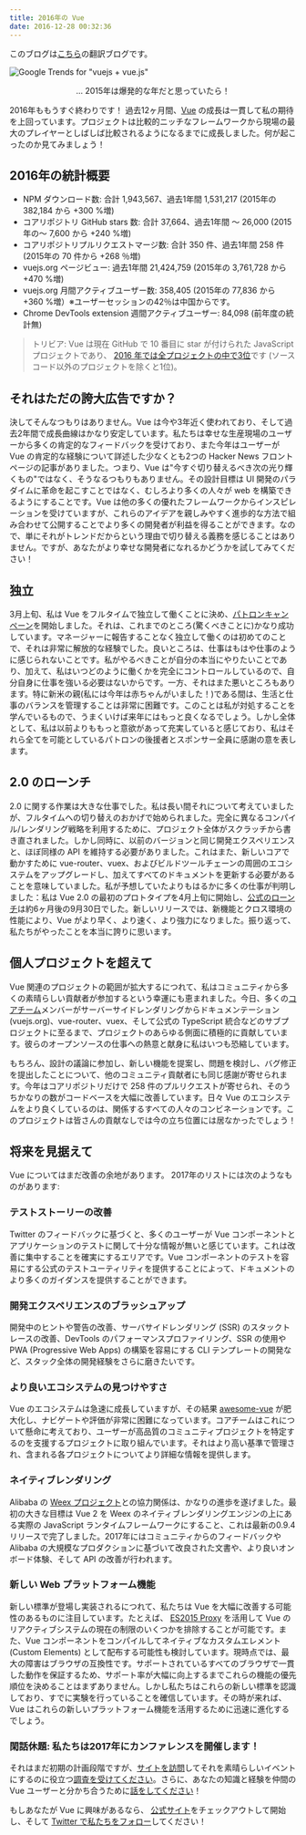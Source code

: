 ```yaml
---
title: 2016年の Vue
date: 2016-12-28 00:32:36
---
```


このブログは[こちら](https://medium.com/the-vue-point/vue-in-2016-8df71d98bfb3#.76ezxb9bg)の翻訳ブログです。

![Google Trends for "vuejs + vue.js"](https://cdn-images-1.medium.com/max/1600/1*ZJD3llCWveVH9-uUcCjMCw.png)
<figcaption style="font-size:14px;text-align:center;">... 2015年は爆発的な年だと思っていたら！</figcaption>

2016年ももうすぐ終わりです！ 過去12ヶ月間、[Vue](https://vuejs.org/) の成長は一貫して私の期待を上回っています。プロジェクトは比較的ニッチなフレームワークから現場の最大のプレイヤーとしばしば比較されるようになるまでに成長しました。何が起こったのか見てみましょう！

## 2016年の統計概要

- NPM ダウンロード数: 合計 1,943,567、過去1年間 1,531,217 (2015年の 382,184 から +300 %増)
- コアリポジトリ GitHub stars 数: 合計 37,664、過去1年間 〜 26,000 (2015年の～ 7,600 から +240 %増)
- コアリポジトリプルリクエストマージ数: 合計 350 件、過去1年間 258 件 (2015年の 70 件から +268 ％増)
- vuejs.org ページビュー: 過去1年間 21,424,759 (2015年の 3,761,728 から +470 %増)
- vuejs.org 月間アクティブユーザー数: 358,405 (2015年の 77,836 から +360 %増）※ユーザーセッションの42％は中国からです。
- Chrome DevTools extension 週間アクティブユーザー: 84,098 (前年度の統計無)

> トリビア: Vue は現在 GitHub で 10 番目に star が付けられた JavaScript プロジェクトであり、 [2016 年では全プロジェクトの中で3位](https://docs.google.com/spreadsheets/d/11bGpZq6ixlhrmQnzEUqbgbwTQwQVdtvILjp32vaOKBc/edit#gid=1735042899)です (ソースコード以外のプロジェクトを除くと1位)。

## それはただの誇大広告ですか？

決してそんなつもりはありません。Vue は今や3年近く使われており、そして過去2年間で成長曲線はかなり安定しています。私たちは幸せな生産現場のユーザーから多くの肯定的なフィードバックを受けており、また今年はユーザーが Vue の肯定的な経験について詳述した少なくとも2つの Hacker News フロントページの記事がありました。つまり、Vue は"今すぐ切り替えるべき次の光り輝くもの"ではなく、そうなるつもりもありません。その設計目標は UI 開発のパラダイムに革命を起こすことではなく、むしろより多くの人々が web を構築できるようにすることです。Vue は他の多くの優れたフレームワークからインスピレーションを受けていますが、これらのアイデアを親しみやすく進歩的な方法で組み合わせて公開することでより多くの開発者が利益を得ることができます。なので、単にそれがトレンドだからという理由で切り替える義務を感じることはありません。ですが、あなたがより幸せな開発者になれるかどうかを試してみてください！

## 独立

3月上旬、私は Vue をフルタイムで独立して働くことに決め、[パトロンキャンペーン](https://www.patreon.com/evanyou)を開始しました。それは、これまでのところ(驚くべきことに)かなり成功しています。マネージャーに報告することなく独立して働くのは初めてのことで、それは非常に解放的な経験でした。良いところは、仕事はもはや仕事のように感じられないことです。私がやるべきことが自分の本当にやりたいことであり、加えて、私はいつどのように働くかを完全にコントロールしているので、自分自身に仕事を強いる必要はないからです。一方、それはまた悪いところもあります。特に新米の親(私には今年は赤ちゃんがいました！)である間は、生活と仕事のバランスを管理することは非常に困難です。このことは私が対処することを学んでいるもので、うまくいけば来年にはもっと良くなるでしょう。しかし全体として、私は以前よりももっと意欲があって充実していると感じており、私はそれら全てを可能としているパトロンの後援者とスポンサー全員に感謝の意を表します。

## 2.0 のローンチ

2.0 に関する作業は大きな仕事でした。私は長い間それについて考えていましたが、フルタイムへの切り替えのおかげで始められました。完全に異なるコンパイル/レンダリング戦略を利用するために、プロジェクト全体がスクラッチから書き直されました。しかし同時に、以前のバージョンと同じ開発エクスペリエンスと、ほぼ同様の API を維持する必要がありました。これはまた、新しいコアで動かすために vue-router、vuex、およびビルドツールチェーンの周囲のエコシステムをアップグレードし、加えてすべてのドキュメントを更新する必要があることを意味していました。私が予想していたよりもはるかに多くの仕事が判明しました：私は Vue 2.0 の最初のプロトタイプを4月上旬に開始し、[公式のローンチ](https://jp.vuejs.org/2016/10/01/here-2.0/)は約6ヶ月後の9月30日でした。新しいリリースでは、新機能とクロス環境の性能により、Vue がより早く、より速く、より強力になりました。振り返って、私たちがやったことを本当に誇りに思います。

## 個人プロジェクトを超えて

Vue 関連のプロジェクトの範囲が拡大するにつれて、私はコミュニティから多くの素晴らしい貢献者が参加するという幸運にも恵まれました。今日、多くの[コアチーム](https://github.com/orgs/vuejs/people)メンバーがサーバーサイドレンダリングからドキュメンテーション(vuejs.org)、vue-router、vuex、そして公式の TypeScript 統合などのサブプロジェクトに至るまで、プロジェクトのあらゆる側面に積極的に貢献しています。彼らのオープンソースの仕事への熱意と献身に私はいつも恐縮しています。

もちろん、設計の議論に参加し、新しい機能を提案し、問題を検討し、バグ修正を提出したことについて、他のコミュニティ貢献者にも同じ感謝が寄せられます。今年はコアリポジトリだけで 258 件のプルリクエストが寄せられ、そのうちかなりの数がコードベースを大幅に改善しています。日々 Vue のエコシステムをより良くしているのは、関係するすべての人々のコンビネーションです。このプロジェクトは皆さんの貢献なしでは今の立ち位置には居なかったでしょう！


## 将来を見据えて

Vue についてはまだ改善の余地があります。 2017年のリストには次のようなものがあります:

### テストストーリーの改善 

Twitter のフィードバックに基づくと、多くのユーザーが Vue コンポーネントとアプリケーションのテストに関して十分な情報が無いと感じています。これは改善に集中することを確実にするエリアです。Vue コンポーネントのテストを容易にする公式のテストユーティリティを提供することによって、ドキュメントのより多くのガイダンスを提供することができます。

### 開発エクスペリエンスのブラッシュアップ

開発中のヒントや警告の改善、サーバサイドレンダリング (SSR) のスタックトレースの改善、DevTools のパフォーマンスプロファイリング、SSR の使用や PWA (Progressive Web Apps) の構築を容易にする CLI テンプレートの開発など、スタック全体の開発経験をさらに磨きたいです。

### より良いエコシステムの見つけやすさ

Vue のエコシステムは急速に成長していますが、その結果 [awesome-vue](https://github.com/vuejs/awesome-vue) が肥大化し、ナビゲートや評価が非常に困難になっています。コアチームはこれについて懸命に考えており、ユーザーが高品質のコミュニティプロジェクトを特定するのを支援するプロジェクトに取り組んでいます。それはより高い基準で管理され、含まれる各プロジェクトについてより詳細な情報を提供します。

### ネイティブレンダリング

Alibaba の [Weex プロジェクト](http://weex-project.io/)との協力関係は、かなりの進歩を遂げました。最初の大きな目標は Vue 2 を Weex のネイティブレンダリングエンジンの上にある実際の JavaScript ランタイムフレームワークにすること、これは最新の0.9.4リリースで完了しました。2017年にはコミュニティからのフィードバックや Alibaba の大規模なプロダクションに基づいて改良された文書や、より良いオンボード体験、そして API の改善が行われます。

### 新しい Web プラットフォーム機能

新しい標準が登場し実装されるにつれて、私たちは Vue を大幅に改善する可能性のあるものに注目しています。たとえば、 [ES2015 Proxy](https://developer.mozilla.org/ja/docs/Web/JavaScript/Reference/Global_Objects/Proxy) を活用して Vue のリアクティブシステムの現在の制限のいくつかを排除することが可能です。また、Vue コンポーネントをコンパイルしてネイティブなカスタムエレメント (Custom Elements) として配布する可能性も検討しています。現時点では、最大の障害はブラウザの互換性です。サポートされているすべてのブラウザで一貫した動作を保証するため、サポート率が大幅に向上するまでこれらの機能の優先順位を決めることはまずありません。しかし私たちはこれらの新しい標準を認識しており、すでに実験を行っていることを確信しています。その時が来れば、Vue はこれらの新しいプラットフォーム機能を活用するために迅速に進化するでしょう。

### 閑話休題: 私たちは2017年にカンファレンスを開催します！

それはまだ初期の計画段階ですが、[サイトを訪問](http://conf.vuejs.org/)してそれを素晴らしいイベントにするのに役立つ[調査を受けてください](https://docs.google.com/forms/d/e/1FAIpQLSfiRF9JIpvAcWL7EsnpODIhf_JiNX3PETA_S3XnqmtuG2foQA/viewform)。さらに、あなたの知識と経験を仲間の Vue ユーザーと分かち合うために[話をしてください](https://docs.google.com/forms/d/e/1FAIpQLSdtbxBpV0j_zCnELXQuIkeGH8x6gaOWE0J8tTsAdpa0O5MYOw/viewform)！


もしあなたが Vue に興味があるなら、 [公式サイト](https://vuejs.org)をチェックアウトして開始し、そして [Twitter で私たちをフォロー](https://twitter.com/vuejs)してください！

